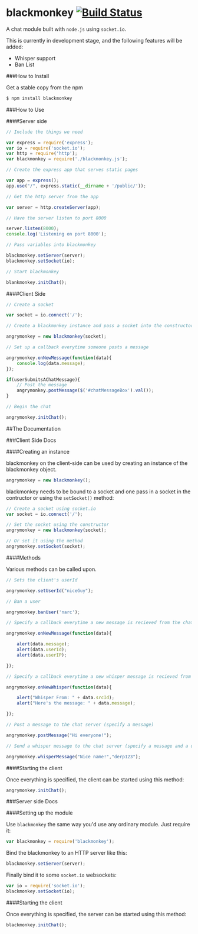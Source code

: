 blackmonkey [![Build Status](https://travis-ci.org/shrimpboyho/blackmonkey.png?branch=master)](https://travis-ci.org/shrimpboyho/blackmonkey)
====

A chat module built with ```node.js``` using ```socket.io```.

This is currently in development stage, and the following features will be added:

* Whisper support
* Ban List

###How to Install

Get a stable copy from the npm

```bash
$ npm install blackmonkey
```

###How to Use

####Server side

```js
// Include the things we need

var express = require('express');
var io = require('socket.io');
var http = require('http');
var blackmonkey = require('./blackmonkey.js');

// Create the express app that serves static pages

var app = express();
app.use("/", express.static(__dirname + '/public/'));

// Get the http server from the app

var server = http.createServer(app);

// Have the server listen to port 8000

server.listen(8000);
console.log('Listening on port 8000');

// Pass variables into blackmonkey

blackmonkey.setServer(server);
blackmonkey.setSocket(io);

// Start blackmonkey

blankmonkey.initChat();
```

####Client Side

```js
// Create a socket

var socket = io.connect('/');

// Create a blackmonkey instance and pass a socket into the constructor

angrymonkey = new blackmonkey(socket);

// Set up a callback everytime someone posts a message

angrymonkey.onNewMessage(function(data){
	console.log(data.message);
});

if(userSubmitsAChatMessage){
	// Post the message
	angrymonkey.postMessage($('#chatMessageBox').val());
}

// Begin the chat

angrymonkey.initChat();
```

##The Documentation

###Client Side Docs

####Creating an instance

blackmonkey on the client-side can be used by creating an instance of the blackmonkey object.

```js
angrymonkey = new blackmonkey();
```

blackmonkey needs to be bound to a socket and one pass in a socket in the contructor or using the ```setSocket()``` method:

```js
// Create a socket using socket.io
var socket = io.connect('/');

// Set the socket using the constructor
angrymonkey = new blackmonkey(socket);

// Or set it using the method
angrymonkey.setSocket(socket);
```

####Methods

Various methods can be called upon.

```js
// Sets the client's userId

angrymonkey.setUserId("niceGuy");
```

```js
// Ban a user

angrymonkey.banUser('narc');
```

```js
// Specify a callback everytime a new message is recieved from the chat server

angrymonkey.onNewMessage(function(data){

	alert(data.message);
	alert(data.userId);
	alert(data.userIP);  

});
```

```js
// Specify a callback everytime a new whisper message is recieved from the chat server

angrymonkey.onNewWhisper(function(data){

	alert("Whisper From: " + data.srcId);
	alert("Here's the message: " + data.message);  

});
```

```js
// Post a message to the chat server (specify a message)

angrymonkey.postMessage("Hi everyone!");
```

```js
// Send a whisper message to the chat server (specify a message and a userId to send to)

angrymonkey.whisperMessage("Nice name!","derp123");
```

####Starting the client

Once everything is specified, the client can be started using this method:

```js
angrymonkey.initChat();
```

###Server side Docs

####Setting up the module

Use ```blackmonkey``` the same way you'd use any ordinary module. Just require it:

```js
var blackmonkey = require('blackmonkey');
```

Bind the blackmonkey to an HTTP server like this:

```js
blackmonkey.setServer(server);
```

Finally bind it to some ```socket.io``` websockets:

```js
var io = require('socket.io');
blackmonkey.setSocket(io);
```
####Starting the client

Once everything is specified, the server can be started using this method:

```js
blackmonkey.initChat();
```
